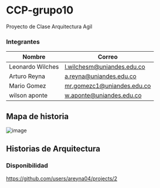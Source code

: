 # CCP-grupo10
Proyecto de Clase Arquitectura Agil 

### Integrantes
| Nombre                        | Correo                                                            |
| ----------------------------- | ----------------------------------------------------------------- |
|Leonardo Wilches               |l.wilchesm@uniandes.edu.co                                         |
|Arturo Reyna                   |a.reyna@uniandes.edu.co                                            |
|Mario Gomez                    |mr.gomezc1@uniandes.edu.co                                         |
|wilson aponte                  |w.aponte@uniandes.edu.co                                           |


## Mapa de historia
![image](https://user-images.githubusercontent.com/111167445/216746023-4447ac1b-be9e-4ceb-b401-a5f8249850f5.png)

## Historias de Arquitectura
### Disponibilidad
https://github.com/users/areyna04/projects/2
